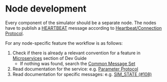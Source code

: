 # Node development

Every component of the simulator should be a separate node. The nodes have to publish a [HEARTBEAT](https://mavlink.io/en/messages/common.html#HEARTBEAT) message according to [Heartbeat/Connection Protocol](https://mavlink.io/en/services/heartbeat.html).

For any node-specific feature the workflow is as follows:

1. Check if there is already a relevant convention for a feature in [Microservices](https://mavlink.io/en/services/) section of Dev Guide
    - If nothing was found, search the [Common Message Set](https://mavlink.io/en/messages/common.html)
2. Read documentation for the service: e.g. [Parameter Protocol](https://mavlink.io/en/services/parameter.html)
3. Read documentation for specific messages: e.g. [SIM_STATE (#108)](https://mavlink.io/en/messages/common.html#SIM_STATE)

